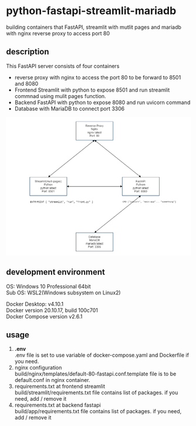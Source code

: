 # python-fastapi-streamlit-mariadb
building containers that FastAPI, streamlit with mutlit pages and mariadb with nginx reverse proxy to access port 80

## description
This FastAPI server consists of four containers
- reverse proxy with nginx to access the port 80 to be forward to 8501 and 8080
- Frontend Streamlit with python to expose 8501 and run streamlit commnad using mulit pages function.
- Backend FastAPI with python to expose 8080 and run uvicorn command
- Database with MariaDB to connect port 3306

![architecture](https://raw.githubusercontent.com/kzgitdev/python-fastapi-streamlit-mariadb/main/architecture.png)

## development environment
OS: Windows 10 Professional 64bit  
Sub OS: WSL2(Windows subsystem on Linux2)  

Docker Desktop: v4.10.1  
Docker version 20.10.17, build 100c701  
Docker Compose version v2.6.1  

## usage
1. **.env**  
.env file is set to use variable of docker-compose.yaml and Dockerfile if you need.
2. nginx configuration  
build/nginx/templates/default-80-fastapi.conf.template file is to be default.conf in nginx container. 
3. requirements.txt at frontend streamlit  
build/streamlit/requirements.txt file contains list of packages. if you need, add / remove it
4. requirements.txt at backend fastapi  
build/app/requirements.txt file contains list of packages. if you need, add / remove it

